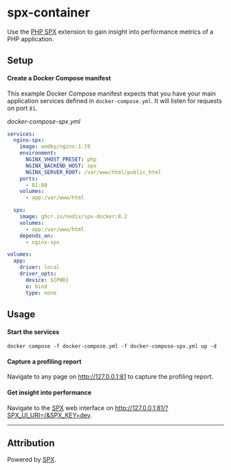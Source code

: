 # spx-container

Use the [PHP SPX][SPX] extension to gain insight into performance metrics of a PHP application.

## Setup

#### Create a Docker Compose manifest

This example Docker Compose manifest expects that you have your main application services defined in `docker-compose.yml`. It will listen for requests on port `81`.

*docker-compose-spx.yml*

```yaml
services:
  nginx-spx:
    image: wodby/nginx:1.19
    environment:
      NGINX_VHOST_PRESET: php
      NGINX_BACKEND_HOST: spx
      NGINX_SERVER_ROOT: /var/www/html/public_html
    ports:
      - 81:80
    volumes:
      - app:/var/www/html

  spx:
    image: ghcr.io/nedix/spx-docker:8.2
    volumes:
      - app:/var/www/html
    depends_on:
      - nginx-spx

volumes:
  app:
    driver: local
    driver_opts:
      device: ${PWD}
      o: bind
      type: none
```

## Usage

#### Start the services

```shell
docker compose -f docker-compose.yml -f docker-compose-spx.yml up -d
```

#### Capture a profiling report

Navigate to any page on http://127.0.0.1:81 to capture the profiling report.

#### Get insight into performance

Navigate to the [SPX] web interface on http://127.0.0.1:81/?SPX_UI_URI=/&SPX_KEY=dev.

<hr>

## Attribution

Powered by [SPX].

[SPX]: https://github.com/NoiseByNorthwest/php-spx

